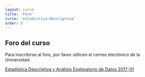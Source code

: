 ```yaml
---
layout: curso
title: 'Foro'
curso: 'estadistica-descriptiva'
order: 8
---
```



## Foro del curso

Para inscribirse al foro, por favor utilicen el correo electónico
de la Universidad.



<a id="nabblelink" href="http://estadistica-descriptiva-y-analisis-exploratorio-de-datos-2017.2370932.n4.nabble.com/">Estadística Descriptiva y Análisis Exploratorio de Datos 2017-01</a>
<script src="http://estadistica-descriptiva-y-analisis-exploratorio-de-datos-2017.2370932.n4.nabble.com/embed/f1"></script>
